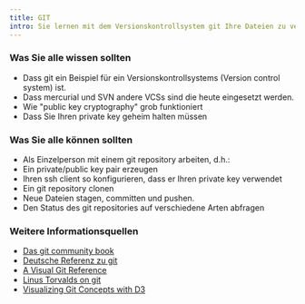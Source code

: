 ```yaml
---
title: GIT
intro: Sie lernen mit dem Versionskontrollsystem git Ihre Dateien zu verwalten.
---
```


### Was Sie alle wissen sollten
* Dass git ein Beispiel für ein Versionskontrollsystems (Version control system) ist. 
* Dass mercurial und SVN andere VCSs sind die heute eingesetzt werden. 
* Wie "public key cryptography" grob funktioniert
* Dass Sie Ihren private key geheim halten müssen

### Was Sie alle können sollten
* Als Einzelperson mit einem git repository arbeiten, d.h.:
* Ein private/public key pair erzeugen
* Ihren ssh client so konfigurieren, dass er Ihren private key verwendet
* Ein git repository clonen
* Neue Dateien stagen, committen und pushen.
* Den Status des git repositories auf verschiedene Arten abfragen

### Weitere Informationsquellen
* [Das git community book](http://book.git-scm.com/)
* [Deutsche Referenz zu git](http://weinimo.de/Git-Hilfen/)
* [A Visual Git Reference](http://marklodato.github.com/visual-git-guide/index-en.html)
* [Linus Torvalds on git](https://www.youtube.com/watch?v=4XpnKHJAok8)
* [Visualizing Git Concepts with D3](http://onlywei.github.io/explain-git-with-d3/)
